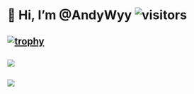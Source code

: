 
# 👋 Hi, I’m @AndyWyy ![visitors](https://visitor-badge.glitch.me/badge?page_id=fantingsheng.fantingsheng&left_color=green&right_color=red)
## [![trophy](https://github-profile-trophy.vercel.app/?username=AndyWyy&row=2&column=3&theme=onedark)](https://github.com/ryo-ma/github-profile-trophy)
## ![](https://github-readme-stats-git-masterrstaa-rickstaa.vercel.app/api?username=AndyWyy&theme=onedark)
## <div> <img src="https://github-readme-stats-git-masterrstaa-rickstaa.vercel.app/api/top-langs/?username=AndyWyy&theme=onedark&hide_title=true&hide_border=true&layout=compact&langs_count=6" /> </div>


<!---
AndyWyy/AndyWyy is a ✨ special ✨ repository because its `README.md` (this file) appears on your GitHub profile.
You can click the Preview link to take a look at your changes.
--->
